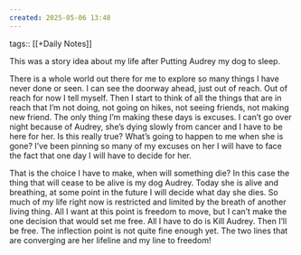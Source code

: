 ```yaml
---
created: 2025-05-06 13:48
---
```

tags:: [[+Daily Notes]]

This was a story idea about my life after Putting Audrey my dog to sleep. 



There is a whole world out there for me to explore so many things I have never done or seen. I can see the doorway ahead, just out of reach. Out of reach for now I tell myself. Then I start to think of all the things that are in reach that I’m not doing, not going on hikes, not seeing friends, not making new friend. The only thing I’m making these days is excuses. I can’t go over night because of Audrey, she’s dying slowly from cancer and I have to be here for her. Is this really true? What’s going to happen to me when she is gone? I’ve been pinning so many of my excuses on her I will have to face the fact that one day I will have to decide for her.

That is the choice I have to make, when will something die? In this case the thing that will cease to be alive is my dog Audrey. Today she is alive and breathing, at some point in the future I will decide what day she dies. So much of my life right now is restricted and limited by the breath of another living thing. All I want at this point is freedom to move, but I can’t make the one decision that would set me free. All I have to do is Kill Audrey. Then I’ll be free. The inflection point is not quite fine enough yet. The two lines that are converging are her lifeline and my line to freedom!